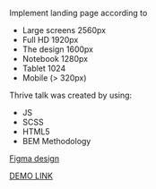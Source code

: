 Implement landing page according to
- Large screens 2560px
- Full HD 1920px
- The design 1600px
- Notebook 1280px
- Tablet 1024
- Mobile (> 320px)

Thrive talk was created by using:
  - JS
  - SCSS
  - HTML5
  - BEM Methodology

[Figma design](https://www.figma.com/file/aHd2rHMrnzDXhowLuIQjIyVQ/ThriveTalk-Landing-Page?node-id=0%3A1)

[DEMO LINK](https://Ostapiuss.github.io/Thrive_talk/)
